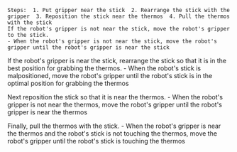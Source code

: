 
    Steps:  1. Put gripper near the stick  2. Rearrange the stick with the gripper  3. Reposition the stick near the thermos  4. Pull the thermos with the stick
    If the robot's gripper is not near the stick, move the robot's gripper to the stick.
    - When the robot's gripper is not near the stick, move the robot's gripper until the robot's gripper is near the stick
    
If the robot's gripper is near the stick, rearrange the stick so that it is in the best position for grabbing the thermos.
    - When the robot's stick is malpositioned, move the robot's gripper until the robot's stick is in the optimal position for grabbing the thermos

Next reposition the stick so that it is near the thermos.
    - When the robot's gripper is not near the thermos, move the robot's gripper until the robot's gripper is near the thermos

Finally, pull the thermos with the stick.
    - When the robot's gripper is near the thermos and the robot's stick is not touching the thermos, move the robot's gripper until the robot's stick is touching the thermos